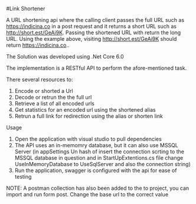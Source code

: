 ﻿#Link Shortener

A URL shortening api where the calling client passes the full URL such as https://indicina.co in a post request and it returns a short URL such as http://short.est/GeAi9K. Passing the shortened URL with return
the long URL. Using the example above, visiting http://short.est/GeAi9K should return  https://indicina.co..

The Solution was developed using .Net Core 6.0

The implementation is a RESTful API to perform the afore-mentioned task.

There several resources to:
1. Encode or shorted a Url
2. Decode or retrun the the full url
3. Retrieve a list of all encoded urls
4. Get statistics for an encoded url using the shortened alias
5. Retrun a full link for redirection using the alias or shorten link

Usage
1. Open the application with visual studio to pull dependencies
2. The API uses an in-memomry database, but it can also use MSSQL Server (in appSettings Un hash of insert the connection scrting to the MSSQL database in question and in StartUpExtentions.cs file change
	UseInMemoryDatabase to UseSqlServer and also the connection string)
3. Run the application, swagger is configured with the api for ease of testing


NOTE: A postman collection has also been added to the to project, you can import and run form post. Change the base url to the correct value